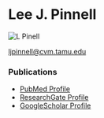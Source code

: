 # Lee J. Pinnell

![L Pinell](https://i1.rgstatic.net/ii/profile.image/11431281090785422-1666182699030_Q512/Lee-Pinnell.jpg)


ljpinnell@cvm.tamu.edu


### Publications
* [PubMed Profile](https://pubmed.ncbi.nlm.nih.gov/?term=Pinnell+LJ&cauthor_id=31231339)
* [ResearchGate Profile](https://www.researchgate.net/profile/Lee-Pinnell)
* [GoogleScholar Profile](https://scholar.google.ca/citations?user=A5k5M-sAAAAJ&hl=en)
